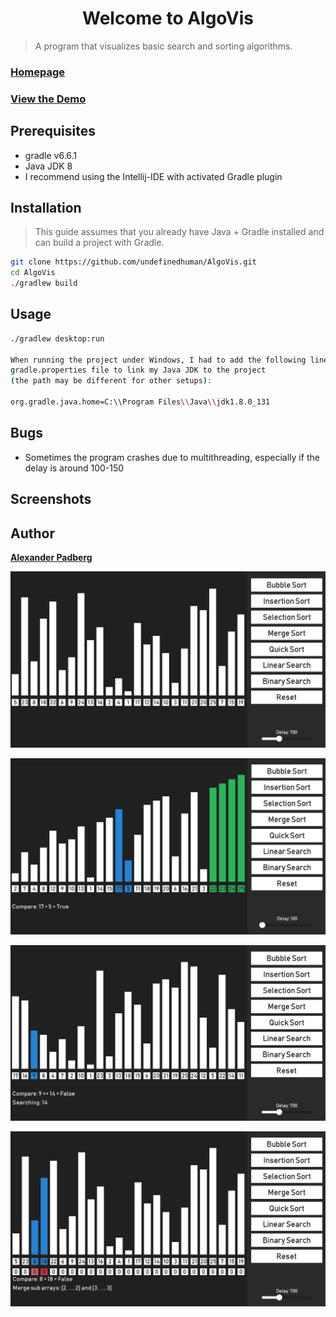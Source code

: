 <h1 align="center">Welcome to AlgoVis</h1>

> A program that visualizes basic search and sorting algorithms.

### [Homepage](https://github.com/undefinedhuman/AlgoVis)
### [View the Demo](https://github.com/undefinedhuman/AlgoVis/releases)

## Prerequisites

- gradle v6.6.1
- Java JDK 8
- I recommend using the Intellij-IDE with activated Gradle plugin

## Installation

> This guide assumes that you already have Java + Gradle installed and can build a project with Gradle.

```sh
git clone https://github.com/undefinedhuman/AlgoVis.git
cd AlgoVis
./gradlew build
``` 

## Usage

```sh
./gradlew desktop:run

When running the project under Windows, I had to add the following line to the 
gradle.properties file to link my Java JDK to the project 
(the path may be different for other setups):

org.gradle.java.home=C:\\Program Files\\Java\\jdk1.8.0_131
```

## Bugs

- Sometimes the program crashes due to multithreading, especially if the delay is around 100-150

## Screenshots

## Author

**[Alexander Padberg](https://github.com/undefinedhuman)**

![Default](assets/Screenshots/Basis.png)

![BubbleSort](assets/Screenshots/BubbleSort.png)

![LinearSearch](assets/Screenshots/LinearSearch.png)

![MergeSort](assets/Screenshots/MergeSort.png)